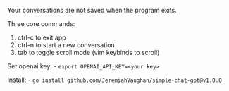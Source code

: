 Your conversations are not saved when the program exits.

Three core commands: 
 1. ctrl-c to exit app
 2. ctrl-n to start a new conversation
 3. tab to toggle scroll mode (vim keybinds to scroll)

Set openai key:
    - `export OPENAI_API_KEY=<your key>`

Install:
    - `go install github.com/JeremiahVaughan/simple-chat-gpt@v1.0.0`
